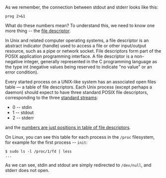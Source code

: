 As we remember, the connection between stdout and stderr looks like this:
```
prog 2>&1
```
What do these numbers mean? To understand this, we need to know one more thing -- the [file descriptor](https://en.wikipedia.org/wiki/File_descriptor).

In Unix and related computer operating systems, a file descriptor is an abstract indicator (handle) used to access a file or other input/output resource, such as a pipe or network socket. File descriptors form part of the POSIX application programming interface. A file descriptor is a non-negative integer, generally represented in the C programming language as the type int (negative values being reserved to indicate "no value" or an error condition).

Every started process on a UNIX-like system has an associated open files table — a table of file descriptors. Each Unix process (except perhaps a daemon) should expect to have three standard POSIX file descriptors, corresponding to the three [standard streams](https://en.wikipedia.org/wiki/Standard_streams):
* 0 -- stdin
* 1 -- stdout
* 2 -- stderr

and the [numbers are just positions in table of file descriptors](https://en.wikipedia.org/wiki/File_descriptor#/media/File:File_table_and_inode_table.svg).

On Linux, you can see this table for each process in the `/proc` filesystem, for example for the first process -- `init`:
```
$ sudo ls -l /proc/1/fd | less
...
```
As we can see, stdin and stdout are simply redirected to `/dev/null`, and stderr does not open.
